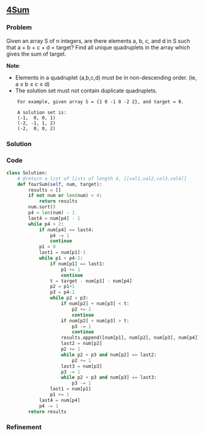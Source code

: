 ## [4Sum](https://oj.leetcode.com/submissions/detail/22507928/)

### Problem

Given an array S of n integers, are there elements a, b, c, and d in S such that a + b + c + d = target? Find all unique quadruplets in the array which gives the sum of target.

__Note__:
- Elements in a quadruplet (a,b,c,d) must be in non-descending order. (ie, a ≤ b ≤ c ≤ d)
- The solution set must not contain duplicate quadruplets.
```
    For example, given array S = {1 0 -1 0 -2 2}, and target = 0.

    A solution set is:
    (-1,  0, 0, 1)
    (-2, -1, 1, 2)
    (-2,  0, 0, 2)
```

### Solution


### Code

``` Python
class Solution:
    # @return a list of lists of length 4, [[val1,val2,val3,val4]]
    def fourSum(self, num, target):
        results = []
        if not num or len(num) < 4:
            return results
        num.sort()
        p4 = len(num) - 1
        last4 = num[p4] - 1
        while p4 > 2:
            if num[p4] == last4:
                p4 -= 1
                continue
            p1 = 0
            last1 = num[p1]-1
            while p1 < p4-2:
                if num[p1] == last1:
                    p1 += 1
                    continue
                t = target - num[p1] - num[p4]
                p2 = p1+1
                p3 = p4-1
                while p2 < p3:
                    if num[p2] + num[p3] < t:
                        p2 += 1
                        continue
                    if num[p2] + num[p3] > t:
                        p3 -= 1
                        continue
                    results.append([num[p1], num[p2], num[p3], num[p4]])
                    last2 = num[p2]
                    p2 += 1
                    while p2 < p3 and num[p2] == last2:
                        p2 += 1
                    last3 = num[p3]
                    p3 -= 1
                    while p2 < p3 and num[p3] == last3:
                        p3 -= 1
                last1 = num[p1]
                p1 += 1
            last4 = num[p4]
            p4 -= 1
        return results
```

### Refinement

